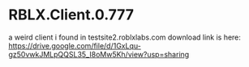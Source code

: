 # RBLX.Client.0.777
a weird client i found in testsite2.roblxlabs.com
download link is here: https://drive.google.com/file/d/1GxLqu-gz50vwkJMLpQQSL35_I8oMw5Kh/view?usp=sharing
